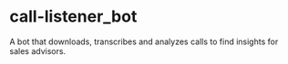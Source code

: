 # call-listener_bot
A bot that downloads, transcribes and analyzes calls to find insights for sales advisors.
